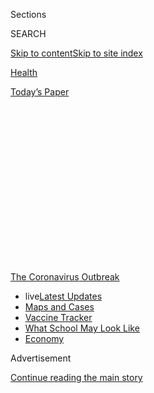 <div id="app">

<div>

<div>

<div>

<div class="NYTAppHideMasthead css-1q2w90k e1suatyy0">

<div class="section css-ui9rw0 e1suatyy2">

<div class="css-eph4ug er09x8g0">

<div class="css-6n7j50">

</div>

<span class="css-1dv1kvn">Sections</span>

<div class="css-10488qs">

<span class="css-1dv1kvn">SEARCH</span>

</div>

[Skip to content](#site-content)[Skip to site
index](#site-index)

</div>

<div id="masthead-section-label" class="css-1wr3we4 eaxe0e00">

[Health](https://www.nytimes.com/section/health)

</div>

<div class="css-10698na e1huz5gh0">

</div>

</div>

<div id="masthead-bar-one" class="section hasLinks css-15hmgas e1csuq9d3">

<div class="css-uqyvli e1csuq9d0">

</div>

<div class="css-1uqjmks e1csuq9d1">

</div>

<div class="css-9e9ivx">

[](https://myaccount.nytimes.com/auth/login?response_type=cookie&client_id=vi)

</div>

<div class="css-1bvtpon e1csuq9d2">

[Today’s
Paper](https://www.nytimes.com/section/todayspaper)

</div>

</div>

</div>

</div>

<div data-aria-hidden="false">

<div id="site-content" data-role="main">

<div>

<div class="css-1aor85t" style="opacity:0.000000001;z-index:-1;visibility:hidden">

<div class="css-1hqnpie">

<div class="css-epjblv">

<span class="css-17xtcya">[Health](/section/health)</span><span class="css-x15j1o">|</span><span class="css-fwqvlz">Trump’s
Vaccine Chief Has Vast Ties to Drug Industry, Posing Possible
Conflicts</span>

</div>

<div class="css-k008qs">

<div class="css-1iwv8en">

<span class="css-18z7m18"></span>

<div>

</div>

</div>

<span class="css-1n6z4y">https://nyti.ms/3bPsPIj</span>

<div class="css-1705lsu">

<div class="css-4xjgmj">

<div class="css-4skfbu" data-role="toolbar" data-aria-label="Social Media Share buttons, Save button, and Comments Panel with current comment count" data-testid="share-tools">

  - 
  - 
  - 
  - 
    
    <div class="css-6n7j50">
    
    </div>

  - 
  - 

</div>

</div>

</div>

</div>

</div>

</div>

<div id="NYT_TOP_BANNER_REGION" class="css-13pd83m">

<div>

<div id="styln-prism-menu-1592847958612" class="section interactive-content interactive-size-medium css-1edisqu">

<div class="css-17ih8de interactive-body">

<div id="scroll-container" class="css-1gj85ro">

[<span class="styln-title-wrap"><span class="css-1pje3qr">The
Coronavirus</span><span class="css-1pje3qr">
Outbreak</span></span>](https://www.nytimes.com/news-event/coronavirus?action=click&pgtype=Article&state=default&region=TOP_BANNER&context=storylines_menu)

  - <span class="css-kqxiym" data-emphasize="true">live</span>[Latest
    Updates](https://www.nytimes.com/2020/08/02/world/coronavirus-updates.html?action=click&pgtype=Article&state=default&region=TOP_BANNER&context=storylines_menu)
  - [Maps and
    Cases](https://www.nytimes.com/interactive/2020/us/coronavirus-us-cases.html?action=click&pgtype=Article&state=default&region=TOP_BANNER&context=storylines_menu)
  - [Vaccine
    Tracker](https://www.nytimes.com/interactive/2020/science/coronavirus-vaccine-tracker.html?action=click&pgtype=Article&state=default&region=TOP_BANNER&context=storylines_menu)
  - [What School May Look
    Like](https://www.nytimes.com/interactive/2020/07/29/us/schools-reopening-coronavirus.html?action=click&pgtype=Article&state=default&region=TOP_BANNER&context=storylines_menu)
  - [Economy](https://www.nytimes.com/live/2020/07/31/business/stock-market-today-coronavirus?action=click&pgtype=Article&state=default&region=TOP_BANNER&context=storylines_menu)

</div>

</div>

</div>

</div>

</div>

<div id="top-wrapper" class="css-1sy8kpn">

<div id="top-slug" class="css-l9onyx">

Advertisement

</div>

[Continue reading the main
story](#after-top)

<div class="ad top-wrapper" style="text-align:center;height:100%;display:block;min-height:250px">

<div id="top" class="place-ad" data-position="top" data-size-key="top">

</div>

</div>

<div id="after-top">

</div>

</div>

<div>

<div id="sponsor-wrapper" class="css-1hyfx7x">

<div id="sponsor-slug" class="css-19vbshk">

Supported by

</div>

[Continue reading the main
story](#after-sponsor)

<div id="sponsor" class="ad sponsor-wrapper" style="text-align:center;height:100%;display:block">

</div>

<div id="after-sponsor">

</div>

</div>

<div class="css-186x18t">

</div>

<div class="css-1vkm6nb ehdk2mb0">

# Trump’s Vaccine Chief Has Vast Ties to Drug Industry, Posing Possible Conflicts

</div>

Moncef Slaoui, a former pharmaceutical executive, is now overseeing the
U.S. initiative to develop coronavirus treatments and vaccines. His
financial interests and corporate roles have come under scrutiny.

<div class="css-79elbk" data-testid="photoviewer-wrapper">

<div class="css-z3e15g" data-testid="photoviewer-wrapper-hidden">

</div>

<div class="css-1a48zt4 ehw59r15" data-testid="photoviewer-children">

![<span class="css-16f3y1r e13ogyst0" data-aria-hidden="true">Moncef
Slaoui, a former pharmaceutical executive and now the chief scientist of
the White House’s initiative to develop a coronavirus vaccine, in the
Rose Garden last
week.</span><span class="css-cnj6d5 e1z0qqy90" itemprop="copyrightHolder"><span class="css-1ly73wi e1tej78p0">Credit...</span><span><span>Samuel
Corum for The New York
Times</span></span></span>](https://static01.nyt.com/images/2020/05/20/science/00VIRUS-MODERNA1/merlin_172536732_f6af48b1-4ce0-4812-aea8-5e7810403d45-articleLarge.jpg?quality=75&auto=webp&disable=upscale)

</div>

</div>

<div class="css-18e8msd">

<div class="css-vp77d3 epjyd6m0">

<div class="css-1baulvz">

By [<span class="css-1baulvz" itemprop="name">Sheila
Kaplan</span>](https://www.nytimes.com/by/sheila-kaplan),
[<span class="css-1baulvz" itemprop="name">Matthew
Goldstein</span>](https://www.nytimes.com/by/matthew-goldstein) and
[<span class="css-1baulvz last-byline" itemprop="name">Alexandra
Stevenson</span>](https://www.nytimes.com/by/alexandra-stevenson)

</div>

</div>

  - 
    
    <div class="css-ld3wwf e16638kd2">
    
    May 20,
    2020
    
    </div>

  - 
    
    <div class="css-4xjgmj">
    
    <div class="css-d8bdto" data-role="toolbar" data-aria-label="Social Media Share buttons, Save button, and Comments Panel with current comment count" data-testid="share-tools">
    
      - 
      - 
      - 
      - 
        
        <div class="css-6n7j50">
        
        </div>
    
      - 
      - 
    
    </div>
    
    </div>

</div>

</div>

<div class="section meteredContent css-1r7ky0e" name="articleBody" itemprop="articleBody">

<div class="css-1fanzo5 StoryBodyCompanionColumn">

<div class="css-53u6y8">

The chief scientist brought on to lead the Trump administration’s
vaccine efforts has spent the last several days trying to disentangle
pieces of his stock portfolio and his intricate ties to big
pharmaceutical interests, as critics point to the potential for
significant conflicts of interest.

The scientist, Moncef Slaoui, is a venture capitalist and a former
longtime executive at GlaxoSmithKline. Most recently, he sat on the
board of Moderna, a Cambridge, Mass., biotechnology firm with a $30
billion valuation that is pursuing a coronavirus vaccine. He resigned
when President Trump named him last Thursday to the new post as chief
adviser for Operation Warp Speed, the federal drive for coronavirus
vaccines and treatments.

Just days into his job, the extent of Dr. Slaoui’s financial interests
in drug companies has begun to emerge: The value of his stock holdings
in Moderna jumped nearly $2.4 million, to $12.4 million when the company
released preliminary, partial data from an early phase of its candidate
vaccine trial that helped send the markets soaring on Monday.

Dr. Slaoui sold his shares on Tuesday, and the administration said he
would donate the increased value to cancer research.

</div>

</div>

<div class="css-1fanzo5 StoryBodyCompanionColumn">

<div class="css-53u6y8">

But the Moderna stock is just one piece of his pharmaceutical portfolio,
much of which is not public. And some ethics and financial securities
experts have voiced concerns about the arrangement Dr. Slaoui struck
with the administration.

In agreeing to accept the position, Dr. Slaoui did not come on board as
a government employee. Instead, he is on a contract, receiving $1 for
his service. That leaves him exempt from federal disclosure rules that
would require him to list his outside positions, stock holdings and
other potential conflicts. And the contract position is not subject to
the same conflict-of-interest laws and regulations that executive branch
employees must follow.

Dr. Slaoui, an expert in molecular biology and immunology, is not the
first Trump administration official with close relationships to drug and
health care companies. His immediate boss, Alex M. Azar II, the health
and human services secretary, is a former Eli Lilly executive. And the
former commissioner of the Food and Drug Administration, Dr. Scott
Gottlieb, has moved in and out of government twice, and divested of his
interests immediately upon assuming the F.D.A. job in 2017.

Dr. Slaoui, 60, has spent his career developing vaccines and
biotechnology businesses, and he has the investments and board seats to
prove it. He still holds just under $10 million in GlaxoSmithKline stock
and remains a partner in Medicxi, a venture capital firm that
specializes in investing in biotech concerns, with several companies
engaged in the global race to develop treatments or vaccines to stanch
the coronavirus pandemic. GSK and Sanofi have become partners in
creating a vaccine candidate against the coronavirus.

The administration has reviewed Dr. Slaoui’s affiliations with several
companies and concluded in several instances that there were no
conflicts because his advisory roles were unrelated to coronavirus
research or treatments, and in some cases the corporations had no
products against the virus in production, according to a senior official
with the Department of Health and Human Services.

</div>

</div>

<div class="css-1fanzo5 StoryBodyCompanionColumn">

<div class="css-53u6y8">

The new group of which Dr. Slaoui is lead scientist will vet candidates
for vaccines and treatments, to decide whether they should receive
federal financial backing and additional
support.

</div>

</div>

<div class="css-1sngw6j">

[](https://www.nytimes.com/interactive/2020/05/20/science/coronavirus-vaccine-development.html)

<div class="css-1eoytci">

![](https://static01.nyt.com/images/2020/05/20/us/coronavirus-vaccine-development-promo-1590000253880/coronavirus-vaccine-development-promo-1590000253880-articleLarge.png)

</div>

<div class="css-1rha1bf">

## Different Approaches to a Coronavirus Vaccine

Scientists are using many techniques to develop coronavirus vaccines.

</div>

</div>

<div class="css-1fanzo5 StoryBodyCompanionColumn">

<div class="css-53u6y8">

In an interview, Dr. Slaoui said he was determined to avoid conflicts
and would re-evaluate any remaining associations if his financial
interests stood to gain more from his new post overseeing the
government’s push to encourage speedy development of treatments or
vaccines.

He did not say how much his GSK shares were worth. When he left the
company in 2017, he held about 240,000 shares and share equivalents,
according to the drug company’s annual report and an analysis by the
executive compensation firm
Equilar.

<div id="NYT_MAIN_CONTENT_1_REGION" class="css-9tf9ac">

<div>

<div id="styln-covid-updates-world" class="section interactive-content interactive-size-medium css-1ftcdic">

<div class="css-17ih8de interactive-body">

<div id="styln-briefing-block" data-asset-id="QXJ0aWNsZTpueXQ6Ly9hcnRpY2xlLzhiMjRmNTQ0LWVhMmUtNTlmNC1hMDZiLTM0YWI3YTlmN2E4YQ==">

<div class="briefing-block-header-section">

# [Latest Updates: Global Coronavirus Outbreak](https://www.nytimes.com/2020/08/01/world/coronavirus-covid-19.html?action=click&pgtype=Article&state=default&region=MAIN_CONTENT_1&context=storylines_live_updates)

<div class="briefing-block-ts">

Updated 2020-08-02T17:52:35.962Z

</div>

</div>

  - [The U.S. reels as July cases more than double the total of any
    other
    month.](https://www.nytimes.com/2020/08/01/world/coronavirus-covid-19.html?action=click&pgtype=Article&state=default&region=MAIN_CONTENT_1&context=storylines_live_updates#link-34047410)
  - [Top U.S. officials work to break an impasse over the federal
    jobless
    benefit.](https://www.nytimes.com/2020/08/01/world/coronavirus-covid-19.html?action=click&pgtype=Article&state=default&region=MAIN_CONTENT_1&context=storylines_live_updates#link-780ec966)
  - [Its outbreak untamed, Melbourne goes into even greater
    lockdown.](https://www.nytimes.com/2020/08/01/world/coronavirus-covid-19.html?action=click&pgtype=Article&state=default&region=MAIN_CONTENT_1&context=storylines_live_updates#link-2bc8948)

<div class="briefing-block-footer">

<div class="briefing-block-footer-meta">

[See more
updates](https://www.nytimes.com/2020/08/01/world/coronavirus-covid-19.html?action=click&pgtype=Article&state=default&region=MAIN_CONTENT_1&context=storylines_live_updates)

</div>

<div class="briefing-block-briefinglinks">

<span>More live coverage:</span>
[Markets](https://www.nytimes.com/live/2020/07/31/business/stock-market-today-coronavirus?action=click&pgtype=Article&state=default&region=MAIN_CONTENT_1&context=storylines_live_updates)

</div>

</div>

</div>

</div>

</div>

</div>

</div>

He said he told administration officials that he did not want to sell
his company stock.

“I have worked for 29 years for GSK,” Dr. Slaoui said. “I have never
sold a single share of any company in my life. This is my retirement.
What I said regarding the GSK shares, I said I cannot take the job if I
have to sell them.”

Advanced Decision Vectors, which regularly
[contracts](https://advancedvllc.com/clients/)with the National
Institutes of Health and other federal agencies, will pay Dr. Slaoui’s
living expenses when he stays in Washington away from his home in the
Philadelphia area.

Without public disclosure, some ethics experts called his contract an
end-run around the rules.

“This is basically absurd,” said Virginia Canter, who is chief ethics
counsel for Citizens for Responsibility and Ethics in Washington. “It
allows for no public scrutiny of his conflicts of interest.”

</div>

</div>

<div class="css-1fanzo5 StoryBodyCompanionColumn">

<div class="css-53u6y8">

Ms. Canter also said federal law barred government contractors from
supervising government employees.

But others noted the lengths to which Dr. Slaoui was already distancing
himself. Joseph Grundfest, a Stanford law professor and a former
commissioner on the Securities and Exchange Commission, said conflicts
of interest involving scientific experts were hardly rare.

“The challenge is to manage them appropriately, because if you try to
avoid them altogether you often won’t be able to get the best people for
the job,” Mr. Grundfest said.

“And obviously there will be appropriate recusals on a situational,
going-forward basis, as is common,” he added. “What more do you want the
guy to do?”

Dr. Slaoui has stepped away from other commitments: He resigned last
week from Lonza, which will manufacture Moderna’s vaccine if it goes
into production. And he said he left his position as an adviser to a
company that works with Chinese businesses to develop therapies against
the virus.

</div>

</div>

<div class="css-79elbk" data-testid="photoviewer-wrapper">

<div class="css-z3e15g" data-testid="photoviewer-wrapper-hidden">

</div>

<div class="css-1a48zt4 ehw59r15" data-testid="photoviewer-children">

![<span class="css-16f3y1r e13ogyst0" data-aria-hidden="true">Moderna
Therapeutics’ corporate headquarters in Cambridge, Mass. Mr. Slaoui was
on the company’s board until he resigned last
week.</span><span class="css-cnj6d5 e1z0qqy90" itemprop="copyrightHolder"><span class="css-1ly73wi e1tej78p0">Credit...</span><span>Tony
Luong for The New York
Times</span></span>](https://static01.nyt.com/images/2020/05/20/science/00VIRUS-MODERNA2/merlin_172650756_c35e3a0e-88de-437e-b943-354698907ac9-articleLarge.jpg?quality=75&auto=webp&disable=upscale)

</div>

</div>

<div class="css-1fanzo5 StoryBodyCompanionColumn">

<div class="css-53u6y8">

Dr. Slaoui also said that if the value of GlaxoSmithKline accrues higher
than that of the pharmaceutical sector of the S\&P 500 Index by the time
he leaves the job, and if GSK has received any investment from the
government for the Covid-19 program, he will donate the difference in
his stock value to the National Institutes of Health, for research.

</div>

</div>

<div class="css-1fanzo5 StoryBodyCompanionColumn">

<div class="css-53u6y8">

Michael R. Caputo, assistant secretary for public affairs at H.H.S.,
said that the agency’s ethics office had cleared Dr. Slaoui to hold onto
his GSK investment and that he had agreed not to trade other
coronavirus-related stocks. He added that Dr. Slaoui’s contract now
included an ethics addendum, but could not provide details.

Mr. Caputo said Dr. Slaoui’s role would be to recommend decisions that
would be considered by government officials, including the chief
operating officer Gen. Gustave Perna and others supervising the project.

Ms. Canter, a former ethics lawyer in the Obama and Clinton
administrations, the Securities and Exchange Commission and other
agencies, pointed out that GSK’s vaccine candidate with Sanofi could
wind up competing with other manufacturers vying for government approval
and support.

“If he retains stock in companies that are investing in the development
of a vaccine, and he’s involved in overseeing this process to select the
safest vaccine to combat Covid-19, regardless of how wonderful a person
he is, we can’t be confident of the integrity of any process in which he
is involved,” Ms. Canter said.

In addition, his affiliation with Medicxi could complicate matters: [Two
of its investors](https://www.medicxi.com/sections/about) are GSK and a
division of Johnson & Johnson, which is also developing a potential
vaccine.

Moderna has already received nearly $500 million from the government to
help scale up production.

In stepping down from Moderna’s board, Dr. Slaoui also gave up the
potential for future stock gains. Equilar estimated that he stood to
forfeit 73,000 options to buy shares valued at $4.2
million.

<div id="NYT_MAIN_CONTENT_3_REGION" class="css-9tf9ac">

<div>

<div id="styln-prism-freeform-1594220623585" class="section interactive-content interactive-size-medium css-1ftcdic">

<div class="css-17ih8de interactive-body">

<div id="prism-freeform-block-62021" class="css-19mumt8" data-role="complementary" data-storyline="The Coronavirus Outbreak" data-truncated="true" tabindex="0">

<div class="css-a8d9oz">

<div class="css-eb027h">

[](https://www.nytimes.com/news-event/coronavirus?action=click&pgtype=Article&state=default&region=MAIN_CONTENT_3&context=storylines_faq)

### The Coronavirus Outbreak ›

#### Frequently Asked Questions

Updated July 27, 2020

  - #### Should I refinance my mortgage?
    
      - [It could be a good
        idea,](https://www.nytimes.com/article/coronavirus-money-unemployment.html?action=click&pgtype=Article&state=default&region=MAIN_CONTENT_3&context=storylines_faq)
        because mortgage rates have [never been
        lower.](https://www.nytimes.com/2020/07/16/business/mortgage-rates-below-3-percent.html?action=click&pgtype=Article&state=default&region=MAIN_CONTENT_3&context=storylines_faq)
        Refinancing requests have pushed mortgage applications to some
        of the highest levels since 2008, so be prepared to get in line.
        But defaults are also up, so if you’re thinking about buying a
        home, be aware that some lenders have tightened their standards.

  - #### What is school going to look like in September?
    
      - It is unlikely that many schools will return to a normal
        schedule this fall, requiring the grind of [online
        learning](https://www.nytimes.com/2020/06/05/us/coronavirus-education-lost-learning.html?action=click&pgtype=Article&state=default&region=MAIN_CONTENT_3&context=storylines_faq),
        [makeshift child
        care](https://www.nytimes.com/2020/05/29/us/coronavirus-child-care-centers.html?action=click&pgtype=Article&state=default&region=MAIN_CONTENT_3&context=storylines_faq)
        and [stunted
        workdays](https://www.nytimes.com/2020/06/03/business/economy/coronavirus-working-women.html?action=click&pgtype=Article&state=default&region=MAIN_CONTENT_3&context=storylines_faq)
        to continue. California’s two largest public school districts —
        Los Angeles and San Diego — said on July 13, that [instruction
        will be remote-only in the
        fall](https://www.nytimes.com/2020/07/13/us/lausd-san-diego-school-reopening.html?action=click&pgtype=Article&state=default&region=MAIN_CONTENT_3&context=storylines_faq),
        citing concerns that surging coronavirus infections in their
        areas pose too dire a risk for students and teachers. Together,
        the two districts enroll some 825,000 students. They are the
        largest in the country so far to abandon plans for even a
        partial physical return to classrooms when they reopen in
        August. For other districts, the solution won’t be an
        all-or-nothing approach. [Many
        systems](https://bioethics.jhu.edu/research-and-outreach/projects/eschool-initiative/school-policy-tracker/),
        including the nation’s largest, New York City, are devising
        [hybrid
        plans](https://www.nytimes.com/2020/06/26/us/coronavirus-schools-reopen-fall.html?action=click&pgtype=Article&state=default&region=MAIN_CONTENT_3&context=storylines_faq)
        that involve spending some days in classrooms and other days
        online. There’s no national policy on this yet, so check with
        your municipal school system regularly to see what is happening
        in your community.

  - #### Is the coronavirus airborne?
    
      - The coronavirus [can stay aloft for hours in tiny droplets in
        stagnant
        air](https://www.nytimes.com/2020/07/04/health/239-experts-with-one-big-claim-the-coronavirus-is-airborne.html?action=click&pgtype=Article&state=default&region=MAIN_CONTENT_3&context=storylines_faq),
        infecting people as they inhale, mounting scientific evidence
        suggests. This risk is highest in crowded indoor spaces with
        poor ventilation, and may help explain super-spreading events
        reported in meatpacking plants, churches and restaurants. [It’s
        unclear how often the virus is
        spread](https://www.nytimes.com/2020/07/06/health/coronavirus-airborne-aerosols.html?action=click&pgtype=Article&state=default&region=MAIN_CONTENT_3&context=storylines_faq)
        via these tiny droplets, or aerosols, compared with larger
        droplets that are expelled when a sick person coughs or sneezes,
        or transmitted through contact with contaminated surfaces, said
        Linsey Marr, an aerosol expert at Virginia Tech. Aerosols are
        released even when a person without symptoms exhales, talks or
        sings, according to Dr. Marr and more than 200 other experts,
        who [have outlined the evidence in an open letter to the World
        Health
        Organization](https://academic.oup.com/cid/article/doi/10.1093/cid/ciaa939/5867798).

  - #### What are the symptoms of coronavirus?
    
      - Common symptoms [include fever, a dry cough, fatigue and
        difficulty breathing or shortness of
        breath.](https://www.nytimes.com/article/symptoms-coronavirus.html?action=click&pgtype=Article&state=default&region=MAIN_CONTENT_3&context=storylines_faq)
        Some of these symptoms overlap with those of the flu, making
        detection difficult, but runny noses and stuffy sinuses are less
        common. [The C.D.C. has
        also](https://www.nytimes.com/2020/04/27/health/coronavirus-symptoms-cdc.html?action=click&pgtype=Article&state=default&region=MAIN_CONTENT_3&context=storylines_faq)
        added chills, muscle pain, sore throat, headache and a new loss
        of the sense of taste or smell as symptoms to look out for. Most
        people fall ill five to seven days after exposure, but symptoms
        may appear in as few as two days or as many as 14 days.

  - #### Does asymptomatic transmission of Covid-19 happen?
    
      - So far, the evidence seems to show it does. A widely cited
        [paper](https://www.nature.com/articles/s41591-020-0869-5)
        published in April suggests that people are most infectious
        about two days before the onset of coronavirus symptoms and
        estimated that 44 percent of new infections were a result of
        transmission from people who were not yet showing symptoms.
        Recently, a top expert at the World Health Organization stated
        that transmission of the coronavirus by people who did not have
        symptoms was “very rare,” [but she later walked back that
        statement.](https://www.nytimes.com/2020/06/09/world/coronavirus-updates.html?action=click&pgtype=Article&state=default&region=MAIN_CONTENT_3&context=storylines_faq#link-1f302e21)

<div id="styln-survey-component-62021" class="styln-survey-component" data-surveyname="faq" data-surveystoryline="coronavirus">

</div>

</div>

<div class="css-6mllg9">

</div>

<div class="css-pmm6ed">

<span class="css-5gimkt"></span>

</div>

</div>

</div>

</div>

</div>

</div>

</div>

In the past, he also worked for a company with extensive dealings in
China, which has become a target of the president’s criticism during the
pandemic. Mr. Trump and others have questioned whether China did enough
to contain the coronavirus and assist other countries in controlling its
spread.

</div>

</div>

<div class="css-1fanzo5 StoryBodyCompanionColumn">

<div class="css-53u6y8">

The company, Brii Biosciences, where Dr. Slaoui was an adviser until
Friday, has ties to China’s top business leadership.

The company’s high-profile list of investors includes Boyu Capital, the
private equity firm where Jiang Zhicheng, the grandson of the former
Chinese president Jiang Zemin, was a partner until January of this year,
according to corporate filings. Sequoia Capital and Yunfeng Capital, the
private equity fund of Jack Ma, the co-founder of Alibaba, are also
investors.

In April, Brii, which has offices in Durham, N.C., [announced a
partnership](https://www.briibio.com/news/45.html)and licensing deal
over its Covid antibody research with Tsinghua University and the 3rd
People’s Hospital of Shenzhen.

In a statement, Brii said Dr. Slaoui “received compensation consistent
with his service” and left with “a small amount of stock options.” The
company added that Dr. Slaoui was not involved in Brii’s coronavirus
work in China.

Dr. Slaoui said he would resign from the boards of Clasado and Artizan
Biosciences, both companies that work on treatments for intestinal
problems. He said he would remain on the board of SutroVax, which
recently raised $110 million from investors and is developing vaccines
for pneumonia. He will also continue on the boards of Divide & Conquer,
and Monopteros, which work on cancer treatments.

At his first appearance in the White House Rose Garden, Dr. Slaoui
divulged that he had “recently seen early data from a clinical trial
with a coronavirus vaccine, and these data made me feel even more
confident that we will be able to deliver a few hundred million doses of
vaccine” — enough to inoculate much of the United States — “by the end
of 2020.”

While he did not mention Moderna specifically, the company did release
partial data the following Monday morning, saying that its vaccine
candidate appeared safe and had provoked an immune response in eight of
45 people.

</div>

</div>

<div class="css-1fanzo5 StoryBodyCompanionColumn">

<div class="css-53u6y8">

Some researchers and ethicists criticized the company’s decision to
publicize only a piece of a study that had not been published in a
peer-reviewed journal. The National Institute of Allergy and Infectious
Diseases, the agency led by Dr. Anthony Fauci and Moderna’s partner on
the vaccine, has not commented.

Moderna has yet to produce any successful vaccine and has a lot riding
on its Covid-19 project. Its technology, which uses genetic material
from the virus called mRNA, is relatively new and unproven. And many
vaccine candidates fail after showing preliminary promise, or cause
serious side effects in later human trials.

By late Monday, Moderna kicked off [a big stock offering
i](https://www.businesswire.com/news/home/20200518005788/en/Moderna-Announces-Pricing-Public-Offering-Shares-Common)n
which it hopes to raise $1.34 billion with the sale of 17.6 million
shares. The company, which expected to close the offering on Thursday,
is looking to raise capital to help bankroll vaccine development.

The company went public in 2018 with a $600 million initial public
offering, the biggest to date for a biotech company. Its board includes
several members of venture capital firms — Flagship Pioneering and
General Catalyst. Flagship was one of the early backers of Moderna and
owns 17 percent of its stock. Another large shareholder is the pharma
company AstraZeneca. Until late last year, the big hedge fund Viking
Global was a sizable investor in Moderna, but it slashed its holdings at
the end of 2019, according to regulatory filings.

Moderna’s chief executive, Stéphane Bancel, owns 8.7 percent of
outstanding stock and last year received a compensation package worth
$8.9 million.

The company has approval to begin a second-phase trial involving 600
people, and said it was moving on an accelerated timetable to begin the
third phase in July with thousands of people.

Many public health experts continue to say it is unlikely that a vaccine
will be ready for mass production before next year.

Cao Li contributed research.

</div>

</div>

<div>

</div>

</div>

<div>

</div>

<div>

</div>

<div>

</div>

<div>

<div id="bottom-wrapper" class="css-1ede5it">

<div id="bottom-slug" class="css-l9onyx">

Advertisement

</div>

[Continue reading the main
story](#after-bottom)

<div id="bottom" class="ad bottom-wrapper" style="text-align:center;height:100%;display:block;min-height:90px">

</div>

<div id="after-bottom">

</div>

</div>

</div>

</div>

</div>

## Site Index

<div>

</div>

## Site Information Navigation

  - [© <span>2020</span> <span>The New York Times
    Company</span>](https://help.nytimes.com/hc/en-us/articles/115014792127-Copyright-notice)

<!-- end list -->

  - [NYTCo](https://www.nytco.com/)
  - [Contact
    Us](https://help.nytimes.com/hc/en-us/articles/115015385887-Contact-Us)
  - [Work with us](https://www.nytco.com/careers/)
  - [Advertise](https://nytmediakit.com/)
  - [T Brand Studio](http://www.tbrandstudio.com/)
  - [Your Ad
    Choices](https://www.nytimes.com/privacy/cookie-policy#how-do-i-manage-trackers)
  - [Privacy](https://www.nytimes.com/privacy)
  - [Terms of
    Service](https://help.nytimes.com/hc/en-us/articles/115014893428-Terms-of-service)
  - [Terms of
    Sale](https://help.nytimes.com/hc/en-us/articles/115014893968-Terms-of-sale)
  - [Site
    Map](https://spiderbites.nytimes.com)
  - [Help](https://help.nytimes.com/hc/en-us)
  - [Subscriptions](https://www.nytimes.com/subscription?campaignId=37WXW)

</div>

</div>

</div>

</div>
